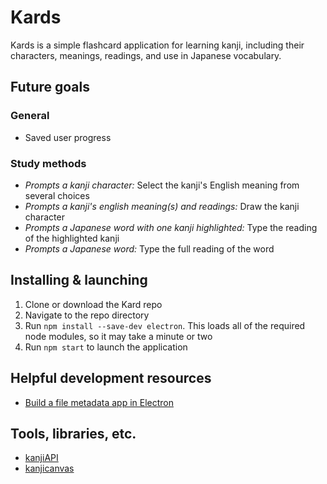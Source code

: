 # Kards

Kards is a simple flashcard application for learning kanji, including their characters, meanings, readings, and use in
Japanese vocabulary.

## Future goals

### General

* Saved user progress

### Study methods

* *Prompts a kanji character:* Select the kanji's English meaning from several choices
* *Prompts a kanji's english meaning(s) and readings:* Draw the kanji character
* *Prompts a Japanese word with one kanji highlighted:* Type the reading of the highlighted kanji
* *Prompts a Japanese word:* Type the full reading of the word

## Installing & launching

1. Clone or download the Kard repo
2. Navigate to the repo directory
3. Run `npm install --save-dev electron`. This loads all of the required node modules, so it may
take a minute or two
4. Run `npm start` to launch the application

## Helpful development resources

* [Build a file metadata app in Electron](https://codeburst.io/build-a-file-metadata-app-in-electron-a0fe8d32410e)

## Tools, libraries, etc.

* [kanjiAPI](https://kanjiapi.dev/#!/)
* [kanjicanvas](https://github.com/asdfjkl/kanjicanvas)

